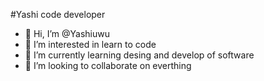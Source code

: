 #Yashi code developer
- 👋 Hi, I’m @Yashiuwu
- 👀 I’m interested in learn to code 
- 🌱 I’m currently learning desing and develop of software
- 💞️ I’m looking to collaborate on everthing

<!---
Yashiuwu/Yashiuwu is a ✨ special ✨ repository because its `README.md` (this file) appears on your GitHub profile.
You can click the Preview link to take a look at your changes.
--->
